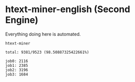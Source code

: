 # htext-miner-english (Second Engine)

Everything doing here is automated.

```
htext-miner

total: 9381/9523 (98.50887325422661%)

job0: 2116
job1: 2385
job2: 3196
job3: 1684
```